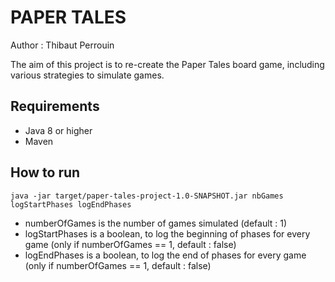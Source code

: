 # PAPER TALES
Author : Thibaut Perrouin

The aim of this project is to re-create the Paper Tales board game, including various strategies to simulate games.

## Requirements

- Java 8 or higher
- Maven

## How to run
    java -jar target/paper-tales-project-1.0-SNAPSHOT.jar nbGames logStartPhases logEndPhases

- numberOfGames is the number of games simulated (default : 1)
- logStartPhases is a boolean, to log the beginning of phases for every game (only if numberOfGames == 1, default : false)
- logEndPhases is a boolean, to log the end of phases for every game (only if numberOfGames == 1, default : false)